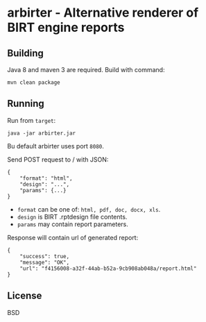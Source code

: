 arbirter - Alternative renderer of BIRT engine reports
======================================================

Building
--------

Java 8 and maven 3 are required. Build with command:

    mvn clean package

Running
-------

Run from `target`:

    java -jar arbirter.jar

Bu default arbirter uses port `8080`.

Send POST request to / with JSON:

    {
        "format": "html",
        "design": "...",
        "params": {...}
    }

* `format` can be one of: `html, pdf, doc, docx, xls`.
* `design` is BIRT .rptdesign file contents.
* `params` may contain report parameters.

Response will contain url of generated report:

    {
        "success": true,
        "message": "OK",
        "url": "f4156008-a32f-44ab-b52a-9cb908ab048a/report.html"
    }

License
-------

BSD
